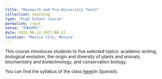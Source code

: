 ```yaml
---
title: "Research and Pre-University Texts"
collection: teaching
type: "High School Course"
permalink: /rput
venue: "INHUMYC"
date: 2015-08-12-2017-08-12
location: "Mexico City, Mexico"
---
```


This course introduces students to five selected topics: academic writing, biological evolution, the origin and diversity of plants and animals, biochemistry and biotechnology, and conservation biology. 

You can find the syllabus of the class [here]()(in Spanish).
